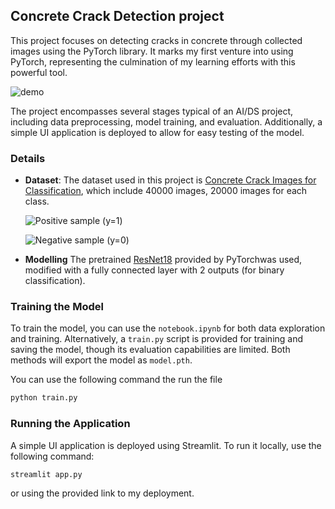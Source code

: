 ## Concrete Crack Detection project

This project focuses on detecting cracks in concrete through collected images using the PyTorch library. It marks my first venture into using PyTorch, representing the culmination of my learning efforts with this powerful tool.

![demo](https://github.com/user-attachments/assets/60e755dd-9453-4062-94a7-e945e062eaa9)


The project encompasses several stages typical of an AI/DS project, including data preprocessing, model training, and evaluation. Additionally, a simple UI application is deployed to allow for easy testing of the model.

### Details

-   **Dataset**: The dataset used in this project is [Concrete Crack Images for Classification](https://data.mendeley.com/datasets/429vzbgmbx/1), which include 40000 images, 20000 images for each class.

    ![Positive sample (y=1)](https://github.com/user-attachments/assets/cbe0fc43-10c3-4301-ba0b-454618ee596e)

    ![Negative sample (y=0)](https://github.com/user-attachments/assets/1bbb103a-5443-475a-bc0d-c89571be4954)

-   **Modelling** The pretrained [ResNet18](https://pytorch.org/vision/main/models/generated/torchvision.models.resnet18.html) provided by PyTorchwas used, modified with a fully connected layer with 2 outputs (for binary classification).

### Training the Model

To train the model, you can use the `notebook.ipynb` for both data exploration and training. Alternatively, a `train.py` script is provided for training and saving the model, though its evaluation capabilities are limited. Both methods will export the model as `model.pth`.

You can use the following command the run the file

```bash
python train.py
```

### Running the Application

A simple UI application is deployed using Streamlit. To run it locally, use the following command:

```bash
streamlit app.py
```

or using the provided link to my deployment.
